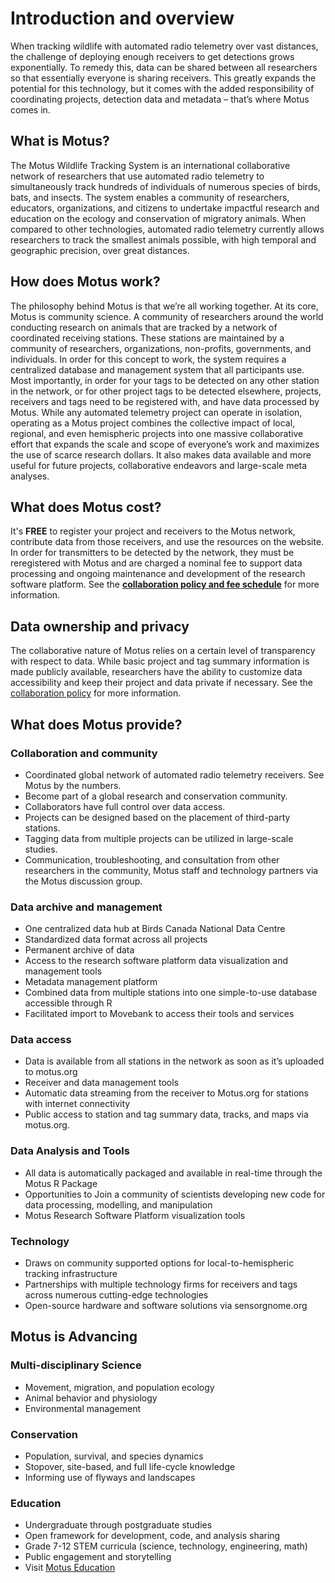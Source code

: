 # Introduction and overview

When tracking wildlife with automated radio telemetry over vast distances, the challenge of deploying enough receivers to get detections grows exponentially. To remedy this, data can be shared between all researchers so that essentially everyone is sharing receivers. This greatly expands the potential for this technology, but it comes with the added responsibility of coordinating projects, detection data and metadata – that’s where Motus comes in.

## What is Motus?

The Motus Wildlife Tracking System is an international collaborative network of researchers that use automated radio telemetry to simultaneously track hundreds of individuals of numerous species of birds, bats, and insects. The system enables a community of researchers, educators, organizations, and citizens to undertake impactful research and education on the ecology and conservation of migratory animals. When compared to other technologies, automated radio telemetry currently allows researchers to track the smallest animals possible, with high temporal and geographic precision, over great distances.

## How does Motus work?

The philosophy behind Motus is that we’re all working together. At its core, Motus is community science. A community of researchers around the world conducting research on animals that are tracked by a network of coordinated receiving stations. These stations are maintained by a community of researchers, organizations, non-profits, governments, and individuals. In order for this concept to work, the system requires a centralized database and management system that all participants use. Most importantly, in order for your tags to be detected on any other station in the network, or for other project tags to be detected elsewhere, projects, receivers and tags need to be registered with, and have data processed by Motus. While any automated telemetry project can operate in isolation, operating as a Motus project combines the collective impact of local, regional, and even hemispheric projects into one massive collaborative effort that expands the scale and scope of everyone’s work and maximizes the use of scarce research dollars. It also makes data available and more useful for future projects, collaborative endeavors and large-scale meta analyses.

## What does Motus cost?

It's **FREE** to register your project and receivers to the Motus network, contribute data from those receivers, and use the resources on the website. In order for transmitters to be detected by the network, they must be reregistered with Motus and are charged a nominal fee to support data processing and ongoing maintenance and development of the research software platform. See the [**collaboration policy and fee schedule**](https://motus.org/policy/) for more information.

## Data ownership and privacy

The collaborative nature of Motus relies on a certain level of transparency with respect to data. While basic project and tag summary information is made publicly available, researchers have the ability to customize data accessibility and keep their project and data private if necessary. See the [collaboration policy](https://motus.org/policy/) for more information.

## What does Motus provide?

### **Collaboration and community**

* Coordinated global network of automated radio telemetry receivers. See Motus by the numbers.
* Become part of a global research and conservation community.
* Collaborators have full control over data access.
* Projects can be designed based on the placement of third-party stations.
* Tagging data from multiple projects can be utilized in large-scale studies.
* Communication, troubleshooting, and consultation from other researchers in the community, Motus staff and technology partners via the Motus discussion group.

### **Data archive and management**

* One centralized data hub at Birds Canada National Data Centre
* Standardized data format across all projects
* Permanent archive of data
* Access to the research software platform data visualization and management tools
* Metadata management platform
* Combined data from multiple stations into one simple-to-use database accessible through R
* Facilitated import to Movebank to access their tools and services

### **Data access**

* Data is available from all stations in the network as soon as it’s uploaded to motus.org
* Receiver and data management tools
* Automatic data streaming from the receiver to Motus.org for stations with internet connectivity
* Public access to station and tag summary data, tracks, and maps via motus.org.

### **Data Analysis and Tools**

* All data is automatically packaged and available in real-time through the Motus R Package
* Opportunities to Join a community of scientists developing new code for data processing, modelling, and manipulation
* Motus Research Software Platform visualization tools

### **Technology**

* Draws on community supported options for local-to-hemispheric tracking infrastructure
* Partnerships with multiple technology firms for receivers and tags across numerous cutting-edge technologies
* Open-source hardware and software solutions via sensorgnome.org

## Motus is Advancing

### **Multi-disciplinary Science**

* Movement, migration, and population ecology
* Animal behavior and physiology
* Environmental management

### **Conservation**

* Population, survival, and species dynamics
* Stopover, site-based, and full life-cycle knowledge
* Informing use of flyways and landscapes

### **Education**

* Undergraduate through postgraduate studies
* Open framework for development, code, and analysis sharing
* Grade 7-12 STEM curricula (science, technology, engineering, math)
* Public engagement and storytelling
* Visit [Motus Education](https://motus.org/education)
